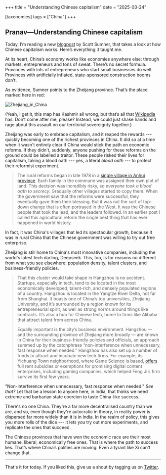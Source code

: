 +++
title = "Understanding Chinese capitalism"
date = "2025-03-24"
  
[taxonomies]
tags = ["China"]
+++

## Pranav—Understanding Chinese capitalism

Today, I’m reading a new [blogpost](https://docs.google.com/document/d/1rnfGmyTX-6k_zhg12da7uQuA6jL4S5tqY3FO7bWaRoU/edit?tab=t.0) by Scott Sumner, that takes a look at how Chinese capitalism works. Here’s everything it taught me.

At its heart, China’s economy works like economies anywhere else: through markets, entrepreneurs and tons of sweat. There’s no secret formula. Provinces with lots of entrepreneurs who start small businesses do well. Provinces with artificially inflated, state-sponsored construction booms don’t.

As evidence, Sumner points to the Zheijang province. That’s the place marked here in red:  

![Zhejiang_in_China](/images/Zhejiang_in_China_(+all_claims_hatched).svg.png)

(Yeah, I get it, this map has Kashmir all wrong, but that’s all that [Wikipedia](https://en.wikipedia.org/wiki/Zhejiang) has. Don’t come after me, please? Instead, we could just shake hands and rage about this assault on our territorial sovereignty together.)

Zheijang was early to embrace capitalism, and it reaped the rewards --- quickly becoming one of the richest provinces in China. It did so at a time when it wasn't entirely clear if China would stick the path on economic reforms. If they didn't, suddenly, anyone pushing for these reforms on the ground could be labelled a traitor. These people risked their lives for capitalism, taking a blood oath --- yes, a literal *blood oath* --- to protect their reformist experiment. 

> The rural reforms began in late 1978 in a [single village in Anhui province](http://english.cri.cn/4406/2008/12/02/1701s428915.htm). Each family in the commune was assigned their own plot of land. This decision was incredibly risky, so *everyone took a blood oath to secrecy*. Gradually other villages started to copy them. When the government saw that the reforms were successful, they eventually gave them their blessing. But it was not the sort of top-down change that is often portrayed in the West. It was the Chinese people that took the lead, and the leaders followed. In an earlier post I called this agricultural reform the single best thing that has ever happened in world history.

In fact, it was China's villages that led its spectacular growth, because it was in rural China that the Chinese government was willing to try out free enterprise. 

Zheijang is still home to China's most innovative companies, including the world's latest tech darling, Deepseek. This, too, is for reasons no different from what you see elsewhere: population density, talent clusters, and business-friendly policies. 

> That this cluster would take shape in Hangzhou is no accident. Startups, especially in tech, tend to be located in the most economically developed, talent-rich, and densely populated regions of a country. Hangzhou is located in the Yangtze River Delta, not far from Shanghai. It boasts one of China’s top universities, Zhejiang University, and it’s surrounded by a region known for its entrepreneurial spirit, as well as strong norms around things like contracts. It’s also a hub for Chinese tech, home to firms like Alibaba that attract talent from across China.
> 
>Equally important is the city’s business environment. Hangzhou — and the surrounding province of Zhejiang more broadly — are known in China for their business-friendly policies and officials, an approach summed up by the catchphrase “non-interference when unnecessary, fast response when needed.” Hangzhou has also set up a number of funds to attract and incubate new tech firms. For example, its Yichuang Town neighborhood, where Game Science is based, [offers](https://baijiahao.baidu.com/s?id=1823918909509419078&wfr=spider&for=pc) full rent subsidies or exemptions for promising digital content enterprises, including gaming companies, which helped Feng Ji’s firm survive its first few years.

"Non-interference when unnecessary, fast response when needed." *See that?* Let that be a lesson to anyone here, in India, that thinks we need extreme and barbarian state coercion to taste China-like success. 

There's no one China. They're a far more decentralised country than we are, and so, even though they're autocratic in theory, in reality power is dispersed far more widely than it is in India. In the realm of policy, this gives you more rolls of the dice --- it lets you try out more experiments, and replicate the ones that succeed. 

The Chinese provinces that have won the economic race are their most humane, liberal, economically free ones. That is where the path to success lies. That’s where China’s polities are moving. Even a tyrant like Xi can't change that.

---

That's it for today. If you liked this, give us a shout by tagging us on  [Twitter](https://x.com/zerodhamarkets).

